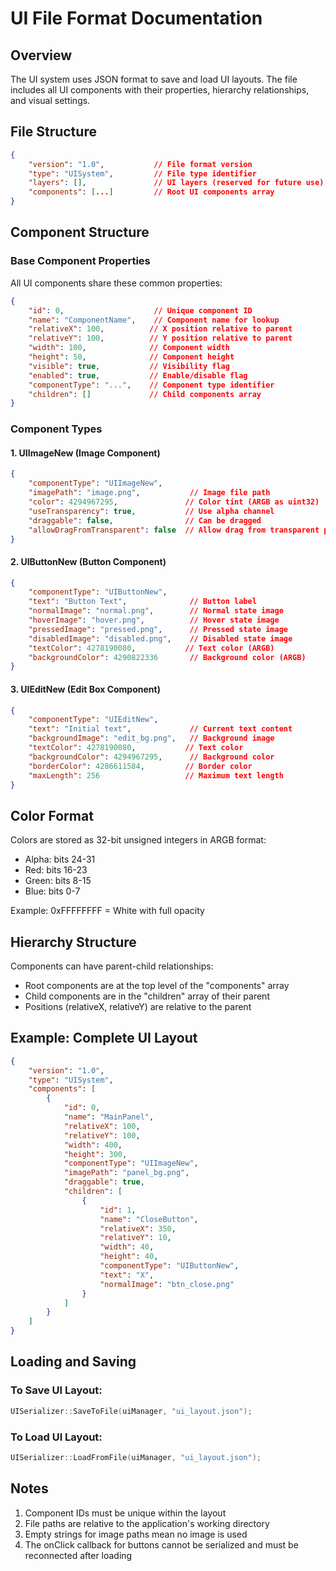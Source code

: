 # UI File Format Documentation

## Overview
The UI system uses JSON format to save and load UI layouts. The file includes all UI components with their properties, hierarchy relationships, and visual settings.

## File Structure

```json
{
    "version": "1.0",           // File format version
    "type": "UISystem",         // File type identifier
    "layers": [],               // UI layers (reserved for future use)
    "components": [...]         // Root UI components array
}
```

## Component Structure

### Base Component Properties
All UI components share these common properties:

```json
{
    "id": 0,                    // Unique component ID
    "name": "ComponentName",    // Component name for lookup
    "relativeX": 100,          // X position relative to parent
    "relativeY": 100,          // Y position relative to parent
    "width": 100,              // Component width
    "height": 50,              // Component height
    "visible": true,           // Visibility flag
    "enabled": true,           // Enable/disable flag
    "componentType": "...",    // Component type identifier
    "children": []             // Child components array
}
```

### Component Types

#### 1. UIImageNew (Image Component)
```json
{
    "componentType": "UIImageNew",
    "imagePath": "image.png",           // Image file path
    "color": 4294967295,               // Color tint (ARGB as uint32)
    "useTransparency": true,           // Use alpha channel
    "draggable": false,                // Can be dragged
    "allowDragFromTransparent": false  // Allow drag from transparent pixels
}
```

#### 2. UIButtonNew (Button Component)
```json
{
    "componentType": "UIButtonNew",
    "text": "Button Text",              // Button label
    "normalImage": "normal.png",        // Normal state image
    "hoverImage": "hover.png",          // Hover state image
    "pressedImage": "pressed.png",      // Pressed state image
    "disabledImage": "disabled.png",    // Disabled state image
    "textColor": 4278190080,           // Text color (ARGB)
    "backgroundColor": 4290822336       // Background color (ARGB)
}
```

#### 3. UIEditNew (Edit Box Component)
```json
{
    "componentType": "UIEditNew",
    "text": "Initial text",             // Current text content
    "backgroundImage": "edit_bg.png",   // Background image
    "textColor": 4278190080,           // Text color
    "backgroundColor": 4294967295,      // Background color
    "borderColor": 4286611584,         // Border color
    "maxLength": 256                   // Maximum text length
}
```

## Color Format
Colors are stored as 32-bit unsigned integers in ARGB format:
- Alpha: bits 24-31
- Red: bits 16-23
- Green: bits 8-15
- Blue: bits 0-7

Example: 0xFFFFFFFF = White with full opacity

## Hierarchy Structure
Components can have parent-child relationships:
- Root components are at the top level of the "components" array
- Child components are in the "children" array of their parent
- Positions (relativeX, relativeY) are relative to the parent

## Example: Complete UI Layout

```json
{
    "version": "1.0",
    "type": "UISystem",
    "components": [
        {
            "id": 0,
            "name": "MainPanel",
            "relativeX": 100,
            "relativeY": 100,
            "width": 400,
            "height": 300,
            "componentType": "UIImageNew",
            "imagePath": "panel_bg.png",
            "draggable": true,
            "children": [
                {
                    "id": 1,
                    "name": "CloseButton",
                    "relativeX": 350,
                    "relativeY": 10,
                    "width": 40,
                    "height": 40,
                    "componentType": "UIButtonNew",
                    "text": "X",
                    "normalImage": "btn_close.png"
                }
            ]
        }
    ]
}
```

## Loading and Saving

### To Save UI Layout:
```cpp
UISerializer::SaveToFile(uiManager, "ui_layout.json");
```

### To Load UI Layout:
```cpp
UISerializer::LoadFromFile(uiManager, "ui_layout.json");
```

## Notes
1. Component IDs must be unique within the layout
2. File paths are relative to the application's working directory
3. Empty strings for image paths mean no image is used
4. The onClick callback for buttons cannot be serialized and must be reconnected after loading